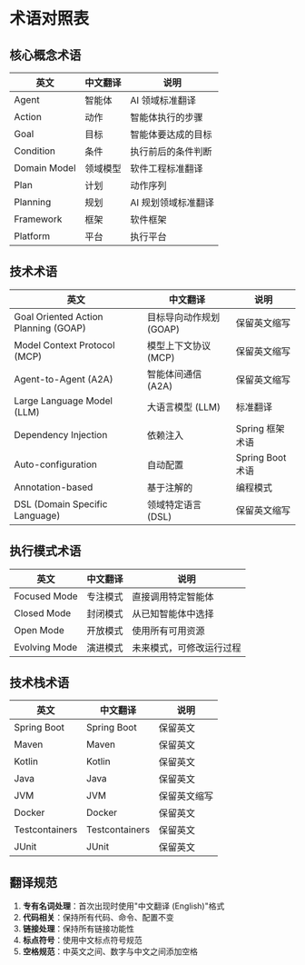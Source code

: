 # 术语对照表

## 核心概念术语

| 英文 | 中文翻译 | 说明 |
|------|----------|------|
| Agent | 智能体 | AI 领域标准翻译 |
| Action | 动作 | 智能体执行的步骤 |
| Goal | 目标 | 智能体要达成的目标 |
| Condition | 条件 | 执行前后的条件判断 |
| Domain Model | 领域模型 | 软件工程标准翻译 |
| Plan | 计划 | 动作序列 |
| Planning | 规划 | AI 规划领域标准翻译 |
| Framework | 框架 | 软件框架 |
| Platform | 平台 | 执行平台 |

## 技术术语

| 英文 | 中文翻译 | 说明 |
|------|----------|------|
| Goal Oriented Action Planning (GOAP) | 目标导向动作规划 (GOAP) | 保留英文缩写 |
| Model Context Protocol (MCP) | 模型上下文协议 (MCP) | 保留英文缩写 |
| Agent-to-Agent (A2A) | 智能体间通信 (A2A) | 保留英文缩写 |
| Large Language Model (LLM) | 大语言模型 (LLM) | 标准翻译 |
| Dependency Injection | 依赖注入 | Spring 框架术语 |
| Auto-configuration | 自动配置 | Spring Boot 术语 |
| Annotation-based | 基于注解的 | 编程模式 |
| DSL (Domain Specific Language) | 领域特定语言 (DSL) | 保留英文缩写 |

## 执行模式术语

| 英文 | 中文翻译 | 说明 |
|------|----------|------|
| Focused Mode | 专注模式 | 直接调用特定智能体 |
| Closed Mode | 封闭模式 | 从已知智能体中选择 |
| Open Mode | 开放模式 | 使用所有可用资源 |
| Evolving Mode | 演进模式 | 未来模式，可修改运行过程 |

## 技术栈术语

| 英文 | 中文翻译 | 说明 |
|------|----------|------|
| Spring Boot | Spring Boot | 保留英文 |
| Maven | Maven | 保留英文 |
| Kotlin | Kotlin | 保留英文 |
| Java | Java | 保留英文 |
| JVM | JVM | 保留英文缩写 |
| Docker | Docker | 保留英文 |
| Testcontainers | Testcontainers | 保留英文 |
| JUnit | JUnit | 保留英文 |

## 翻译规范

1. **专有名词处理**：首次出现时使用"中文翻译 (English)"格式
2. **代码相关**：保持所有代码、命令、配置不变
3. **链接处理**：保持所有链接功能性
4. **标点符号**：使用中文标点符号规范
5. **空格规范**：中英文之间、数字与中文之间添加空格